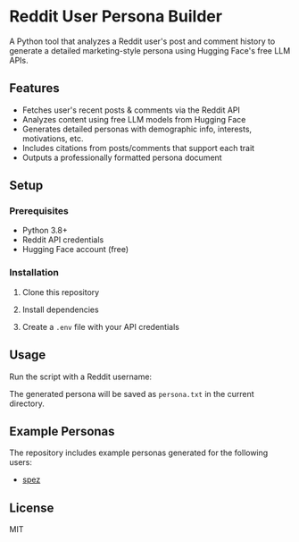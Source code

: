 # Reddit User Persona Builder

A Python tool that analyzes a Reddit user's post and comment history to generate a detailed marketing-style persona using Hugging Face's free LLM APIs.

## Features

- Fetches user's recent posts & comments via the Reddit API
- Analyzes content using free LLM models from Hugging Face
- Generates detailed personas with demographic info, interests, motivations, etc.
- Includes citations from posts/comments that support each trait
- Outputs a professionally formatted persona document

## Setup

### Prerequisites

- Python 3.8+
- Reddit API credentials
- Hugging Face account (free)

### Installation

1. Clone this repository

2. Install dependencies

3. Create a `.env` file with your API credentials

## Usage

Run the script with a Reddit username:


The generated persona will be saved as `persona.txt` in the current directory.

## Example Personas

The repository includes example personas generated for the following users:
- [spez](/persona_spez.txt)

## License

MIT